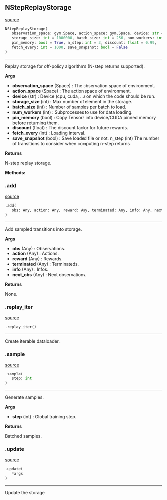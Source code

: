 #


## NStepReplayStorage
[source](https://github.com/RLE-Foundation/rllte/blob/main/rllte/xploit/storage/nstep_replay_storage.py/#L199)
```python 
NStepReplayStorage(
   observation_space: gym.Space, action_space: gym.Space, device: str = 'cpu',
   storage_size: int = 1000000, batch_size: int = 256, num_workers: int = 4,
   pin_memory: bool = True, n_step: int = 3, discount: float = 0.99,
   fetch_every: int = 1000, save_snapshot: bool = False
)
```


---
Replay storage for off-policy algorithms (N-step returns supported).


**Args**

* **observation_space** (Space) : The observation space of environment.
* **action_space** (Space) : The action space of environment. 
* **device** (str) : Device (cpu, cuda, ...) on which the code should be run.
* **storage_size** (int) : Max number of element in the storage.
* **batch_size** (int) : Number of samples per batch to load.
* **num_workers** (int) : Subprocesses to use for data loading.
* **pin_memory** (bool) : Copy Tensors into device/CUDA pinned memory before returning them.
* **discount** (float) : The discount factor for future rewards.
* **fetch_every** (int) : Loading interval.
* **save_snapshot** (bool) : Save loaded file or not.
n_step (int) The number of transitions to consider when computing n-step returns


**Returns**

N-step replay storage.


**Methods:**


### .add
[source](https://github.com/RLE-Foundation/rllte/blob/main/rllte/xploit/storage/nstep_replay_storage.py/#L256)
```python
.add(
   obs: Any, action: Any, reward: Any, terminated: Any, info: Any, next_obs: Any
)
```

---
Add sampled transitions into storage.


**Args**

* **obs** (Any) : Observations.
* **action** (Any) : Actions.
* **reward** (Any) : Rewards.
* **terminated** (Any) : Terminateds.
* **info** (Any) : Infos.
* **next_obs** (Any) : Next observations.


**Returns**

None.

### .replay_iter
[source](https://github.com/RLE-Foundation/rllte/blob/main/rllte/xploit/storage/nstep_replay_storage.py/#L288)
```python
.replay_iter()
```

---
Create iterable dataloader.

### .sample
[source](https://github.com/RLE-Foundation/rllte/blob/main/rllte/xploit/storage/nstep_replay_storage.py/#L294)
```python
.sample(
   step: int
)
```

---
Generate samples.


**Args**

* **step** (int) : Global training step.


**Returns**

Batched samples.

### .update
[source](https://github.com/RLE-Foundation/rllte/blob/main/rllte/xploit/storage/nstep_replay_storage.py/#L305)
```python
.update(
   *args
)
```

---
Update the storage
